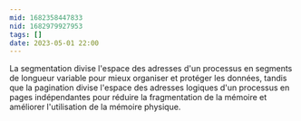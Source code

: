 ```yaml
---
mid: 1682358447833
nid: 1682979927953
tags: []
date: 2023-05-01 22:00
---
```

La segmentation divise l'espace des adresses d'un processus en segments de longueur variable pour mieux organiser et protéger les données, tandis que la pagination divise l'espace des adresses logiques d'un processus en pages indépendantes pour réduire la fragmentation de la mémoire et améliorer l'utilisation de la mémoire physique.

